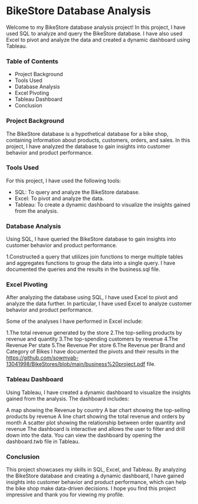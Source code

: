 # BikeStore Database Analysis
Welcome to my BikeStore database analysis project! In this project, I have used SQL to analyze and query the BikeStore database. I have also used Excel to pivot and analyze the data and created a dynamic dashboard using Tableau.

### Table of Contents
* Project Background
* Tools Used
* Database Analysis
* Excel Pivoting
* Tableau Dashboard
* Conclusion
### Project Background
The BikeStore database is a hypothetical database for a bike shop, containing information about products, customers, orders, and sales. In this project, I have analyzed the database to gain insights into customer behavior and product performance.

### Tools Used
For this project, I have used the following tools:

* SQL: To query and analyze the BikeStore database.
* Excel: To pivot and analyze the data.
* Tableau: To create a dynamic dashboard to visualize the insights gained from the analysis.
### Database Analysis
Using SQL, I have queried the BikeStore database to gain insights into customer behavior and product performance.

1.Constructed a query that utilizes join functions to merge multiple tables and aggregates functions to group the data into a single query.
I have documented the queries and the results in the business.sql file.

### Excel Pivoting
After analyzing the database using SQL, I have used Excel to pivot and analyze the data further. In particular, I have used Excel to analyze customer behavior and product performance.

Some of the analyses I have performed in Excel include:

1.The total revenue generated by the store
2.The top-selling products by revenue and quantity
3.The top-spending customers by revenue
4.The Revenue Per state
5.The Revenue Per store
6.The Revenue per Brand and Category of Bikes
I have documented the pivots and their results in the https://github.com/sowmyab-13041998/BikeStores/blob/main/business%20project.pdf file.

### Tableau Dashboard
Using Tableau, I have created a dynamic dashboard to visualize the insights gained from the analysis. The dashboard includes:

A map showing the Revenue by country
A bar chart showing the top-selling products by revenue
A line chart showing the total revenue and orders by month
A scatter plot showing the relationship between order quantity and revenue
The dashboard is interactive and allows the user to filter and drill down into the data. You can view the dashboard by opening the dashboard.twb file in Tableau.

### Conclusion
This project showcases my skills in SQL, Excel, and Tableau. By analyzing the BikeStore database and creating a dynamic dashboard, I have gained insights into customer behavior and product performance, which can help the bike shop make data-driven decisions. I hope you find this project impressive and thank you for viewing my profile.
